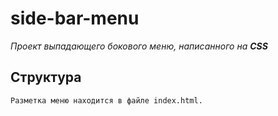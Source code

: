 # side-bar-menu
  _Проект выпадающего бокового меню, написанного на **CSS**_
  ## Структура
    
    Разметка меню находится в файле index.html.
